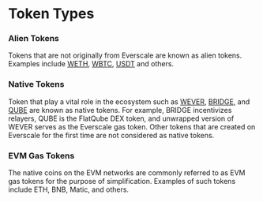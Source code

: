 # Token Types

### Alien Tokens

Tokens that are not originally from Everscale are known as alien tokens. Examples include [WETH](../addresses.md#weth), [WBTC](../addresses.md#wbtc), [USDT](../addresses.md#usdt) and others.

### Native Tokens

Token that play a vital role in the ecosystem such as [WEVER](../addresses.md#wever), [BRIDGE](../addresses.md#bridge), and [QUBE](../addresses.md#qube) are known as native tokens. For example, BRIDGE incentivizes relayers, QUBE is the FlatQube DEX token, and unwrapped version of WEVER serves as the Everscale gas token. Other tokens that are created on Everscale for the first time are not considered as native tokens.

### EVM Gas Tokens

The native coins on the EVM networks are commonly referred to as EVM gas tokens for the purpose of simplification. Examples of such tokens include ETH, BNB, Matic, and others.